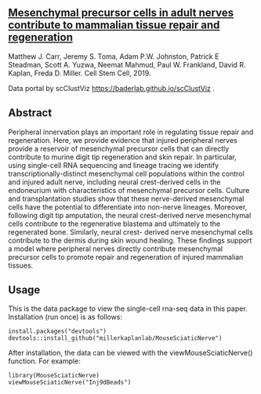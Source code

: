## [Mesenchymal precursor cells in adult nerves contribute to mammalian tissue repair and regeneration](https://doi.org/10.1016/j.stem.2018.10.024)

Matthew J. Carr, Jeremy S. Toma, Adam P.W. Johnston, Patrick E Steadman, Scott A. Yuzwa, Neemat Mahmud, Paul W. Frankland, David R. Kaplan, Freda D. Miller. Cell Stem Cell, 2019.

Data portal by scClustViz https://baderlab.github.io/scClustViz .

## Abstract

Peripheral innervation plays an important role in regulating tissue repair and regeneration. Here, we provide evidence that injured peripheral nerves provide a reservoir of mesenchymal precursor cells that can directly contribute to murine digit tip regeneration and skin repair. In particular, using single-cell RNA sequencing and lineage tracing we identify transcriptionally-distinct mesenchymal cell populations within the control and injured adult nerve, including neural crest-derived cells in the endoneurium with characteristics of mesenchymal precursor cells. Culture and transplantation studies show that these nerve-derived mesenchymal cells have the potential to differentiate into non-nerve lineages. Moreover, following digit tip amputation, the neural crest-derived nerve mesenchymal cells contribute to the regenerative blastema and ultimately to the regenerated bone. Similarly, neural crest- derived nerve mesenchymal cells contribute to the dermis during skin wound healing. These findings support a model where peripheral nerves directly contribute mesenchymal precursor cells to promote repair and regeneration of injured mammalian tissues.

## Usage

This is the data package to view the single-cell rna-seq data in this paper. Installation (run once) is as follows:
```{r}
install.packages("devtools")
devtools::install_github("millerkaplanlab/MouseSciaticNerve")
```

After installation, the data can be viewed with the viewMouseSciaticNerve() function. For example:
```{r}
library(MouseSciaticNerve)
viewMouseSciaticNerve("Inj9dBeads")
```
